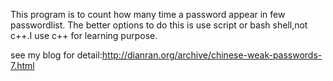 This program is to count how many time a password appear in few passwordlist.
The better options to do this is use script or bash shell,not c++.I use c++ for learning purpose.

see my blog for detail:http://dianran.org/archive/chinese-weak-passwords-7.html
